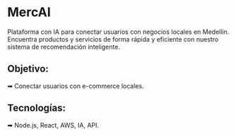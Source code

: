 # MercAI
Plataforma con IA para conectar usuarios con negocios locales en Medellín. Encuentra productos y servicios de forma rápida y eficiente con nuestro sistema de recomendación inteligente.  

## **Objetivo:**  
➡ Conectar usuarios con e-commerce locales.  

## **Tecnologías:**  
➡ Node.js, React, AWS, IA, API. 
